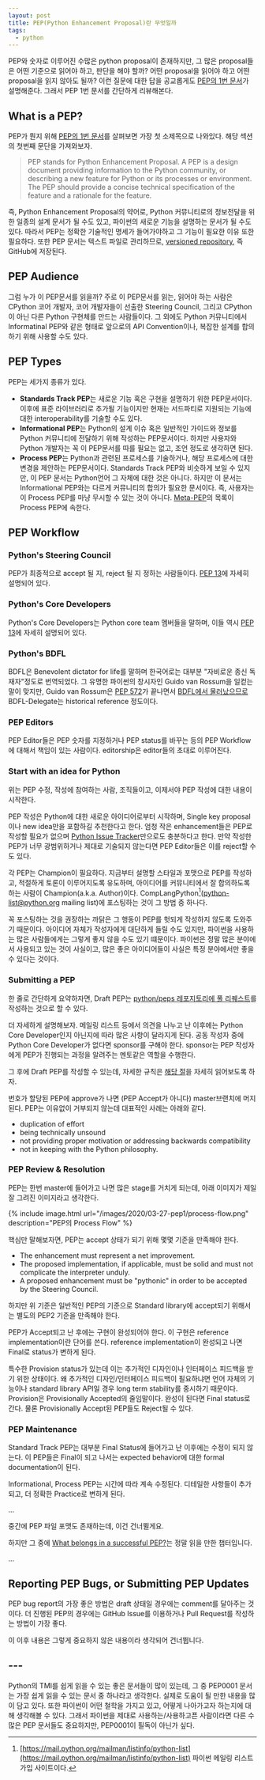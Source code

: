 ```yaml
---
layout: post
title: PEP(Python Enhancement Proposal)란 무엇일까
tags:
  - python
---
```


PEP와 숫자로 이루어진 수많은 python proposal이 존재하지만, 그 많은 proposal들은 어떤 기준으로 읽어야 하고, 판단을 해야 할까? 어떤 proposal을 읽어야 하고 어떤 proposal을 읽지 않아도 될까? 이런 질문에 대한 답을 공교롭게도 [PEP의 1번 문서](https://www.python.org/dev/peps/pep-0001/)가 설명해준다. 그래서 PEP 1번 문서를 간단하게 리뷰해본다.

## What is a PEP?

PEP가 뭔지 위해 [PEP의 1번 문서](https://www.python.org/dev/peps/pep-0001/)를 살펴보면 가장 첫 소제목으로 나와있다. 해당 섹션의 첫번째 문단을 가져와보자.

> PEP stands for Python Enhancement Proposal. A PEP is a design document providing information to the Python community, or describing a new feature for Python or its processes or environment. The PEP should provide a concise technical specification of the feature and a rationale for the feature.

즉, Python Enhancement Proposal의 약어로, Python 커뮤니티로의 정보전달을 위한 일종의 설계 문서가 될 수도 있고, 파이썬의 새로운 기능을 설명하는  문서가 될 수도 있다. 따라서 PEP는 정확한 기술적인 명세가 들어가야하고 그 기능이 필요한 이유 또한 필요하다. 또한 PEP 문서는 텍스트 파일로 관리하므로, [versioned repository](https://github.com/python/peps), 즉 GitHub에 저장된다.

## PEP Audience

그럼 누가 이 PEP문서를 읽을까? 주로 이 PEP문서를 읽는, 읽어야 하는 사람은 CPython 코어 개발자, 코어 개발자들이 선출한 Steering Council, 그리고 CPython이 아닌 다른 Python 구현체를 만드는 사람들이다. 그 외에도 Python 커뮤니티에서 Informatinal PEP와 같은 형태로 앞으로의 API Convention이나, 복잡한 설계를 합의하기 위해 사용할 수도 있다.

## PEP Types

PEP는 세가지 종류가 있다.

* **Standards Track PEP**는 새로운 기능 혹은 구현을 설명하기 위한 PEP문서이다. 이후에 표준 라이브러리로 추가될 기능이지만 현재는 서드파티로 지원되는 기능에 대한 interoperability를 기술할 수도 있다.
* **Informational PEP**는 Python의 설계 이슈 혹은 일반적인 가이드와 정보를 Python 커뮤니티에 전달하기 위해 작성하는 PEP문서이다. 하지만 사용자와 Python 개발자는 꼭 이 PEP문서를 따를 필요는 없고, 조언 정도로 생각하면 된다.
* **Process PEP**는 Python과 관련된 프로세스를 기술하거나, 해당 프로세스에 대한 변경을 제안하는 PEP문서이다. Standards Track PEP와 비슷하게 보일 수 있지만, 이 PEP 문서는 Python언어 그 자체에 대한 것은 아니다. 하지만 이 문서는 Informational PEP와는 다르게 커뮤니티의 합의가 필요한 문서이다. 즉, 사용자는 이 Process PEP를 마냥 무시할 수 있는 것이 아니다. [Meta-PEP](https://www.python.org/dev/peps/#meta-peps-peps-about-peps-or-processes)의 목록이 Process PEP에 속한다.

## PEP Workflow

### Python's Steering Council

PEP가 최종적으로 accept 될 지, reject 될 지 정하는 사람들이다. [PEP 13](https://www.python.org/dev/peps/pep-0013/)에 자세히 설명되어 있다.

### Python's Core Developers

Python's Core Developers는 Python core team 멤버들을 말하며, 이들 역시 [PEP 13](https://www.python.org/dev/peps/pep-0013/)에 자세히 설명되어 있다.

### Python's BDFL

BDFL은 Benevolent dictator for life를 말하며 한국어로는 대부분 "자비로운 종신 독재자"정도로 번역되었다. 그 유명한 파이썬의 창시자인 Guido van Rossum을 일컫는 말이 맞지만, Guido van Rossum은 [PEP 572](https://www.python.org/dev/peps/pep-0572/)가 끝나면서 [BDFL에서 물러났으므로](https://mail.python.org/pipermail/python-committers/2018-July/005664.html) BDFL-Delegate는 historical reference 정도이다.

### PEP Editors

PEP Editor들은 PEP 숫자를 지정하거나 PEP status를 바꾸는 등의 PEP Workflow에 대해서 책임이 있는 사람이다. editorship은 editor들의 초대로 이루어진다.

### Start with an idea for Python

위는 PEP 수정, 작성에 참여하는 사람, 조직들이고, 이제서야 PEP 작성에 대한 내용이 시작한다.

PEP 작성은 Python에 대한 새로운 아이디어로부터 시작하며, Single key proposal이나 new idea만을 포함하길 추천한다고 한다. 엄청 작은 enhancement들은 PEP로 작성할 필요가 없으며 [Python Issue Tracker](https://bugs.python.org)만으로도 충분하다고 한다. 만약 작성한 PEP가 너무 광범위하거나 제대로 기술되지 않는다면 PEP Editor들은 이를 reject할 수도 있다.

각 PEP는 Champion이 필요하다. 지금부터 설명할 스타일과 포맷으로 PEP를 작성하고, 적절하게 토론이 이루어지도록 유도하며, 아이디어를 커뮤니티에서 잘 합의하도록 하는 사람이 Champion(a.k.a. Author)이다. CompLangPython[^complangpython](python-list@python.org mailing list)에 포스팅하는 것이 그 방법 중 하나다.

꼭 포스팅하는 것을 권장하는 까닭은 그 행동이 PEP를 헛되게 작성하지 않도록 도와주기 때문이다. 아이디어 자체가 작성자에게 대단하게 들릴 수도 있지만, 파이썬을 사용하는 많은 사람들에게는 그렇게 좋지 않을 수도 있기 떄문이다. 파이썬은 정말 많은 분야에서 사용되고 있는 것이 사실이고, 많은 좋은 아이디어들이 사실은 특정 분야에서만 좋을 수 있다는 것이다.

### Submitting a PEP

한 줄로 간단하게 요약하자면, Draft PEP는 [python/peps 레포지토리에 풀 리퀘스트](https://github.com/python/peps/pulls)를 작성하는 것으로 할 수 있다.

더 자세하게 설명해보자. 메일링 리스트 등에서 의견을 나누고 난 이후에는 Python Core Developer인지 아닌지에 따라 많은 사항이 달라지게 된다. 공동 작성자 중에 Python Core Developer가 없다면 sponsor를 구해야 한다. sponsor는 PEP 작성자에게 PEP가 진행되는 과정을 알려주는 멘토같은 역할을 수행한다.

그 후에 Draft PEP를 작성할 수 있는데, 자세한 규칙은 [해당 절](https://www.python.org/dev/peps/pep-0001/#submitting-a-pep)을 자세히 읽어보도록 하자.

번호가 할당된 PEP에 approve가 나면 (PEP Accept가 아니다) master브랜치에 머지된다. PEP는 이유없이 거부되지 않는데 대표적인 사례는 아래와 같다.

* duplication of effort
* being technically unsound
* not providing proper motivation or addressing backwards compatibility
* not in keeping with the Python philosophy.

### PEP Review & Resolution

PEP는 한번 master에 들어가고 나면 많은 stage를 거치게 되는데, 아래 이미지가 제일 잘 그려진 이미지라고 생각한다.

{% include image.html url="/images/2020/03-27-pep1/process-flow.png" description="PEP의 Process Flow" %}

핵심만 말해보자면, PEP는 accept 상태가 되기 위해 몇몇 기준을 만족해야 한다.

* The enhancement must represent a net improvement.
* The proposed implementation, if applicable, must be solid and must not complicate the interpreter unduly.
* A proposed enhancement must be "pythonic" in order to be accepted by the Steering Council.

하지만 위 기준은 일반적인 PEP의 기준으로 Standard library에 accept되기 위해서는 별도의 PEP2 기준을 만족해야 한다.

PEP가 Accept되고 난 후에는 구현이 완성되어야 한다. 이 구현은 reference implementation이란 단어를 쓴다. reference implementation이 완성되고 나면 Final로 status가 변하게 된다.

특수한 Provision status가 있는데 이는 추가적인 디자인이나 인터페이스 피드백을 받기 위한 상태이다. 왜 추가적인 디자인/인터페이스 피드백이 필요하냐면 언어 자체의 기능이나 standard library API일 경우 long term stability를 중시하기 때문이다. Provision은 Provisionally Accepted의 줄임말이다. 완성이 된다면 Final status로 간다. 물론 Provisionally Accept된 PEP들도 Reject될 수 있다.

### PEP Maintenance

Standard Track PEP는 대부분 Final Status에 들어가고 난 이후에는 수정이 되지 않는다. 이 PEP들은 Final이 되고 나서는 expected behavior에 대한 formal documentation이 된다.

Informational, Process PEP는 시간에 따라 계속 수정된다. 디테일한 사항들이 추가되고, 더 정확한 Practice로 변하게 된다.

...

중간에 PEP 파일 포맷도 존재하는데, 이건 건너뛸게요.

하지만 그 중에 [What belongs in a successful PEP?](https://www.python.org/dev/peps/pep-0001/#what-belongs-in-a-successful-pep)는 정말 읽을 만한 챕터입니다.

...

## Reporting PEP Bugs, or Submitting PEP Updates

PEP bug report의 가장 좋은 방법은 draft 상태일 경우에는 comment를 달아주는 것이다. 더 진행된 PEP의 경우에는 GitHub Issue를 이용하거나 Pull Request를 작성하는 방법이 가장 좋다.

이 이후 내용은 그렇게 중요하지 않은 내용이라 생각되어 건너뜁니다.

## ---

Python의 TMI를 쉽게 읽을 수 있는 좋은 문서들이 많이 있는데, 그 중 PEP0001 문서는 가장 쉽게 읽을 수 있는 문서 중 하나라고 생각한다. 실제로 도움이 될 만한 내용을 많이 담고 있다. 또한 파이썬이 어떤 철학을 가지고 있고, 어떻게 나아가고자 하는지에 대해 생각해볼 수 있다. 그래서 파이썬을 제대로 사용하는/사용하고픈 사람이라면 다른 수많은 PEP 문서들도 중요하지만, PEP0001이 필독이 아닌가 싶다.

[^complangpython]: [https://mail.python.org/mailman/listinfo/python-list](https://mail.python.org/mailman/listinfo/python-list) 파이썬 메일링 리스트 가입 사이트이다.
